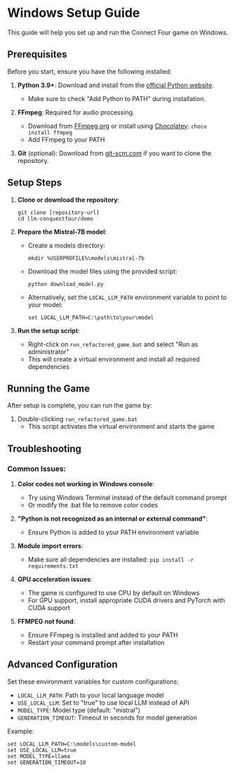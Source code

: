 # Windows Setup Guide

This guide will help you set up and run the Connect Four game on Windows.

## Prerequisites

Before you start, ensure you have the following installed:

1. **Python 3.9+**: Download and install from the [official Python website](https://www.python.org/downloads/windows/).
   - Make sure to check "Add Python to PATH" during installation.

2. **FFmpeg**: Required for audio processing.
   - Download from [FFmpeg.org](https://ffmpeg.org/download.html#build-windows) or install using [Chocolatey](https://community.chocolatey.org/packages/ffmpeg): `choco install ffmpeg`
   - Add FFmpeg to your PATH

3. **Git** (optional): Download from [git-scm.com](https://git-scm.com/download/win) if you want to clone the repository.

## Setup Steps

1. **Clone or download the repository**:
   ```
   git clone [repository-url]
   cd llm-conquestfour/demo
   ```

2. **Prepare the Mistral-7B model**:
   - Create a models directory:
     ```
     mkdir %USERPROFILE%\models\mistral-7b
     ```
   - Download the model files using the provided script:
     ```
     python download_model.py
     ```
   - Alternatively, set the `LOCAL_LLM_PATH` environment variable to point to your model:
     ```
     set LOCAL_LLM_PATH=C:\path\to\your\model
     ```

3. **Run the setup script**:
   - Right-click on `run_refactored_game.bat` and select "Run as administrator"
   - This will create a virtual environment and install all required dependencies

## Running the Game

After setup is complete, you can run the game by:

1. Double-clicking `run_refactored_game.bat`
   - This script activates the virtual environment and starts the game

## Troubleshooting

### Common Issues:

1. **Color codes not working in Windows console**:
   - Try using Windows Terminal instead of the default command prompt
   - Or modify the .bat file to remove color codes

2. **"Python is not recognized as an internal or external command"**:
   - Ensure Python is added to your PATH environment variable

3. **Module import errors**:
   - Make sure all dependencies are installed: `pip install -r requirements.txt`

4. **GPU acceleration issues**:
   - The game is configured to use CPU by default on Windows
   - For GPU support, install appropriate CUDA drivers and PyTorch with CUDA support

5. **FFMPEG not found**:
   - Ensure FFmpeg is installed and added to your PATH
   - Restart your command prompt after installation

## Advanced Configuration

Set these environment variables for custom configurations:

- `LOCAL_LLM_PATH`: Path to your local language model
- `USE_LOCAL_LLM`: Set to "true" to use local LLM instead of API
- `MODEL_TYPE`: Model type (default: "mistral")
- `GENERATION_TIMEOUT`: Timeout in seconds for model generation

Example:
```
set LOCAL_LLM_PATH=C:\models\custom-model
set USE_LOCAL_LLM=true
set MODEL_TYPE=llama
set GENERATION_TIMEOUT=10
``` 